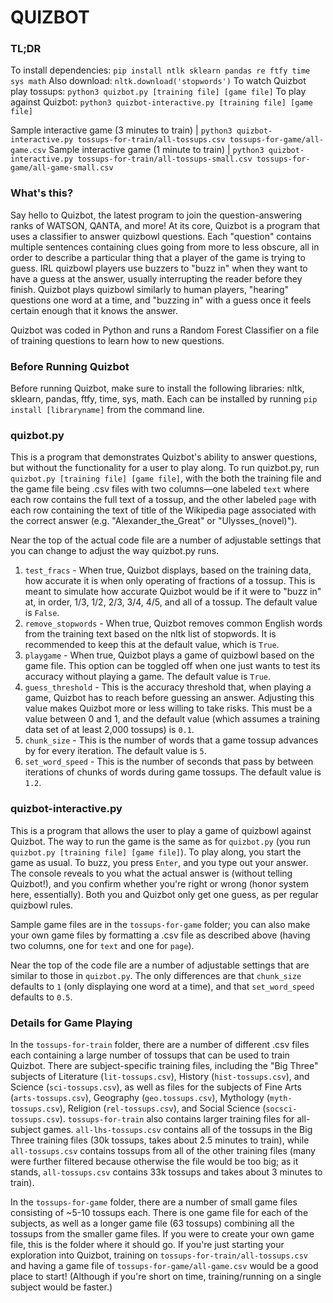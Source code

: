 # QUIZBOT

### TL;DR

To install dependencies: `pip install ntlk sklearn pandas re ftfy time sys math`
Also download: `nltk.download('stopwords')`
To watch Quizbot play tossups: `python3 quizbot.py [training file] [game file]`
To play against Quizbot: `python3 quizbot-interactive.py [training file] [game file]`

Sample interactive game (3 minutes to train) | `python3 quizbot-interactive.py tossups-for-train/all-tossups.csv tossups-for-game/all-game.csv`
Sample interactive game (1 minute to train) | `python3 quizbot-interactive.py tossups-for-train/all-tossups-small.csv tossups-for-game/all-game-small.csv`

### What's this?

Say hello to Quizbot, the latest program to join the question-answering ranks of WATSON, QANTA, and more! At its core, Quizbot is a program that uses a classifier to answer quizbowl questions. Each "question" contains multiple sentences containing clues going from more to less obscure, all in order to describe a particular thing that a player of the game is trying to guess. IRL quizbowl players use buzzers to "buzz in" when they want to have a guess at the answer, usually interrupting the reader before they finish. Quizbot plays quizbowl similarly to human players, "hearing" questions one word at a time, and "buzzing in" with a guess once it feels certain enough that it knows the answer.

Quizbot was coded in Python and runs a Random Forest Classifier on a file of training questions to learn how to new questions. 

### Before Running Quizbot

Before running Quizbot, make sure to install the following libraries: nltk, sklearn, pandas, ftfy, time, sys, math. Each can be installed by running `pip install [libraryname]` from the command line. 

### quizbot.py

This is a program that demonstrates Quizbot's ability to answer questions, but without the functionality for a user to play along. To run quizbot.py, run `quizbot.py [training file] [game file]`, with the both the training file and the game file being .csv files with two columns—one labeled `text` where each row contains the full text of a tossup, and the other labeled `page` with each row containing the text of title of the Wikipedia page associated with the correct answer (e.g. "Alexander_the_Great" or "Ulysses_(novel)").

Near the top of the actual code file are a number of adjustable settings that you can change to adjust the way quizbot.py runs.
1. `test_fracs` - When true, Quizbot displays, based on the training data, how accurate it is when only operating of fractions of a tossup. This is meant to simulate how accurate Quizbot would be if it were to "buzz in" at, in order, 1/3, 1/2, 2/3, 3/4, 4/5, and all of a tossup. The default value is `False`. 
2. `remove_stopwords` - When true, Quizbot removes common English words from the training text based on the nltk list of stopwords. It is recommended to keep this at the default value, which is `True`. 
3. `playgame` - When true, Quizbot plays a game of quizbowl based on the game file. This option can be toggled off when one just wants to test its accuracy without playing a game. The default value is `True`. 
4. `guess_threshold` - This is the accuracy threshold that, when playing a game, Quizbot has to reach before guessing an answer. Adjusting this value makes Quizbot more or less willing to take risks. This must be a value between 0 and 1, and the default value (which assumes a training data set of at least 2,000 tossups) is `0.1`.  
5. `chunk_size` - This is the number of words that a game tossup advances by for every iteration. The default value is `5`. 
6. `set_word_speed` - This is the number of seconds that pass by between iterations of chunks of words during game tossups. The default value is `1.2`. 

### quizbot-interactive.py

This is a program that allows the user to play a game of quizbowl against Quizbot. The way to run the game is the same as for `quizbot.py` (you run `quizbot.py [training file] [game file]`). To play along, you start the game as usual. To buzz, you press `Enter`, and you type out your answer. The console reveals to you what the actual answer is (without telling Quizbot!), and you confirm whether you're right or wrong (honor system here, essentially). Both you and Quizbot only get one guess, as per regular quizbowl rules. 

Sample game files are in the `tossups-for-game` folder; you can also make your own game files by formatting a .csv file as described above (having two columns, one for `text` and one for `page`). 

Near the top of the code file are a number of adjustable settings that are similar to those in `quizbot.py`. The only differences are that `chunk_size` defaults to `1` (only displaying one word at a time), and that `set_word_speed` defaults to `0.5`. 

### Details for Game Playing

In the `tossups-for-train` folder, there are a number of different .csv files each containing a large number of tossups that can be used to train Quizbot. There are subject-specific training files, including the "Big Three" subjects of Literature (`lit-tossups.csv`), History (`hist-tossups.csv`), and Science (`sci-tossups.csv`), as well as files for the subjects of Fine Arts (`arts-tossups.csv`), Geography (`geo.tossups.csv`), Mythology (`myth-tossups.csv`), Religion (`rel-tossups.csv`), and Social Science (`socsci-tossups.csv`). `tossups-for-train` also contains larger training files for all-subject games. `all-lhs-tossups.csv` contains all of the tossups in the Big Three training files (30k tossups, takes about 2.5 minutes to train), while `all-tossups.csv` contains tossups from all of the other training files (many were further filtered because otherwise the file would be too big; as it stands, `all-tossups.csv` contains 33k tossups and takes about 3 minutes to train). 

In the `tossups-for-game` folder, there are a number of small game files consisting of ~5-10 tossups each. There is one game file for each of the subjects, as well as a longer game file (63 tossups) combining all the tossups from the smaller game files. If you were to create your own game file, this is the folder where it should go.
If you're just starting your exploration into Quizbot, training on `tossups-for-train/all-tossups.csv` and having a game file of `tossups-for-game/all-game.csv` would be a good place to start! (Although if you're short on time, training/running on a single subject would be faster.)
